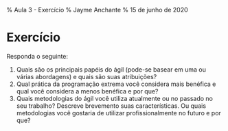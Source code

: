 % Aula 3 - Exercício
% Jayme Anchante
% 15 de junho de 2020

# Exercício

Responda o seguinte:

1. Quais são os principais papéis do ágil (pode-se basear em uma ou várias abordagens) e quais são suas atribuições?
2. Qual prática da programação extrema você considera mais benéfica e qual você considera a menos benéfica e por que?
3. Quais metodologias do ágil você utiliza atualmente ou no passado no seu trabalho? Descreve brevemento suas características. Ou quais metodologias você gostaria de utilizar profissionalmente no futuro e por que?
